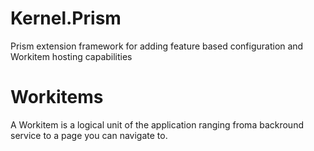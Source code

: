 # Kernel.Prism
Prism extension framework for adding feature based configuration and Workitem hosting capabilities
# Workitems
A Workitem is a logical unit of the application ranging froma backround service to a page you can navigate to.
